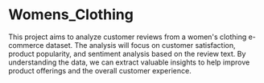 # Womens_Clothing
This project aims to analyze customer reviews from a women's clothing e-commerce dataset. The analysis will focus on customer satisfaction, product popularity, and sentiment analysis based on the review text. By understanding the data, we can extract valuable insights to help improve product offerings and the overall customer experience.
